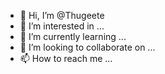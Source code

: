 - 👋 Hi, I’m @Thugeete
- 👀 I’m interested in ...
- 🌱 I’m currently learning ...
- 💞️ I’m looking to collaborate on ...
- 📫 How to reach me ...

<!---
Thugeete/Thugeete is a ✨ special ✨ repository because its `README.md` (this file) appears on your GitHub profile.
You can click the Preview link to take a look at your changes.
--->
